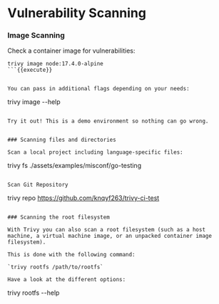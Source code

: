 # Vulnerability Scanning

### Image Scanning

Check a container image for vulnerabilities:

```
trivy image node:17.4.0-alpine
```{{execute}}


You can pass in additional flags depending on your needs:

```
trivy image --help
```{{execute}}

Try it out! This is a demo environment so nothing can go wrong.


### Scanning files and directories

Scan a local project including language-specific files:

```
trivy fs ./assets/examples/misconf/go-testing
```{{execute}}

Scan Git Repository
```
trivy repo https://github.com/knqyf263/trivy-ci-test
```{{execute}}

### Scanning the root filesystem

With Trivy you can also scan a root filesystem (such as a host machine, a virtual machine image, or an unpacked container image filesystem).

This is done with the following command:

`trivy rootfs /path/to/rootfs`

Have a look at the different options:

```
trivy rootfs --help
```{{execute}}